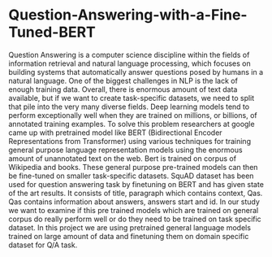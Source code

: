 # Question-Answering-with-a-Fine-Tuned-BERT
Question Answering is a computer science discipline within the fields of information retrieval and natural language processing, which focuses on building systems that automatically answer questions posed by humans in a natural language. One of the biggest challenges in NLP is the lack of enough training data. Overall, there is enormous amount of text data available, but if we want to create task-specific datasets, we need to split that pile into the very many diverse fields. Deep learning models tend to perform exceptionally well when they are trained on millions, or billions, of annotated training examples. To solve this problem researchers at google came up with pretrained model like BERT (Bidirectional Encoder Representations from Transformer) using various techniques for training general purpose language representation models using the enormous amount of unannotated text on the web. Bert is trained on corpus of Wikipedia and books. These general purpose pre-trained models can then be fine-tuned on smaller task-specific datasets. SquAD dataset has been used for question answering task by finetuning on BERT and has given state of the art results. It consists of title, paragraph which contains context, Qas. Qas contains information about answers, answers start and id. In our study we want to examine if this pre trained models which are trained on general corpus do really perform well or do they need to be trained on task specific dataset. In this project we are using pretrained general language models trained on large amount of data and finetuning them on domain specific dataset for Q/A task.